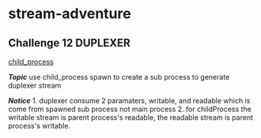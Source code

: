 # stream-adventure

## Challenge 12 DUPLEXER

[child_process](https://medium.com/wenchin-rolls-around/node-js-%E7%9A%84%E5%AD%90%E7%A8%8B%E5%BA%8F%E6%A8%A1%E7%B5%84-child-process-196529aacfdd)

***Topic*** use child_process spawn to create a sub process to generate duplexer stream

***Notice*** 1. duplexer consume 2 paramaters, writable, and readable which is come from spawned sub process not main process
             2. for childProcess the writable stream is parent process's readable, the readable stream is parent process's writable. 
